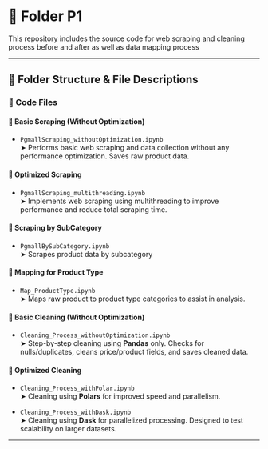 # 🧼 Folder P1

This repository includes the source code for web scraping and cleaning process before and after as well as data mapping process 

---

## 📁 Folder Structure & File Descriptions



### 🧪 Code Files

#### 🔹 Basic Scraping (Without Optimization)
- `PgmallScraping_withoutOptimization.ipynb`  
  ➤ Performs basic web scraping and data collection without any performance optimization. Saves raw product data.

#### 🔹 Optimized Scraping
- `PgmallScraping_multithreading.ipynb`  
  ➤ Implements web scraping using multithreading to improve performance and reduce total scraping time.

#### 🔹 Scraping by SubCategory
- `PgmallBySubCategory.ipynb`  
  ➤ Scrapes product data by subcategory

#### 🔹 Mapping for Product Type
- `Map_ProductType.ipynb`  
  ➤ Maps raw product to product type categories to assist in analysis.

#### 🔹 Basic Cleaning (Without Optimization)
- `Cleaning_Process_withoutOptimization.ipynb`  
  ➤ Step-by-step cleaning using **Pandas** only. Checks for nulls/duplicates, cleans price/product fields, and saves cleaned data.

#### 🔹 Optimized Cleaning
- `Cleaning_Process_withPolar.ipynb`  
  ➤ Cleaning using **Polars** for improved speed and parallelism.

- `Cleaning_Process_withDask.ipynb`  
  ➤ Cleaning using **Dask** for parallelized processing. Designed to test scalability on larger datasets.

---





